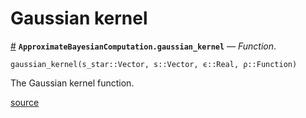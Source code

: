 
<a id='Gaussian-kernel-1'></a>

# Gaussian kernel

<a id='ApproximateBayesianComputation.gaussian_kernel' href='#ApproximateBayesianComputation.gaussian_kernel'>#</a>
**`ApproximateBayesianComputation.gaussian_kernel`** &mdash; *Function*.



```
gaussian_kernel(s_star::Vector, s::Vector, ϵ::Real, ρ::Function)
```

The Gaussian kernel function.


<a target='_blank' href='https://github.com/SamuelWiqvist/ApproximateBayesianComputation.jl/blob/11e7ea46ecbc940f49a425967cc88196de3162a6/src\kernels.jl#L16' class='documenter-source'>source</a><br>

